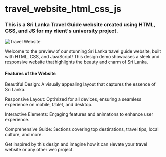# travel_website_html_css_js
<h3>This is a Sri Lanka Travel Guide website created using HTML, CSS, and JS for my client's university project.</h3>

![Travel Website](https://github.com/dinistan/travel_website_html_css_js/assets/157032474/17aad21a-9a33-403c-8df3-ba5e9e10d605)


<P>Welcome to the preview of our stunning Sri Lanka travel guide website, built with HTML, CSS, and JavaScript! This design demo showcases a sleek and responsive website that highlights the beauty and charm of Sri Lanka.</P>

<h4>Features of the Website:</h4>

<P>Beautiful Design: A visually appealing layout that captures the essence of Sri Lanka.</P>
<P>Responsive Layout: Optimized for all devices, ensuring a seamless experience on mobile, tablet, and desktop.</P>
<P>Interactive Elements: Engaging features and animations to enhance user experience.</P>
<P>Comprehensive Guide: Sections covering top destinations, travel tips, local culture, and more.</P>
<P>Get inspired by this design and imagine how it can elevate your travel website or any other web project.</P>

